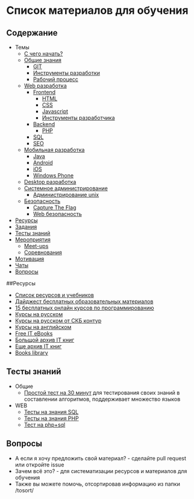 # Список материалов для обучения

## Содержание
* Темы
    * [С чего начать?](./get-started.md)
    * [Общие знания](/general/readme.md)
        * [GIT](/general/git.md)
        * [Инструменты разработки](/general/tools.md)
        * [Рабочий процесс](/general/workflow.md)
    * [Web разработка](/web/readme.md)
        * [Frontend](/web/frontend.md)
            * [HTML](/web/html.md)
            * [CSS](/web/css.md)
            * [Javascript](/web/javascript.md)
            * [Инструменты разработчика](./tools.md)
        * [Backend](/web/backend.md)
            * [PHP](/web/php.md)
        * [SQL](/web/sql.md)
        * [SEO](/web/seo.md)
    * [Мобильная разработка](/mobile/readme.md)
        * [Java](/mobile/java.md)
        * [Android](/mobile/android.md)
        * [iOS](/mobile/ios.md)
        * [Windows Phone](/mobile/winphone.md)
    * [Desktop разработка](/desktop/readme.md)
    * [Системное администрирование](/system-administration/readme.md)
        * [Администрирование unix](/system-administration/unix.md)
    * [Безопасность](/security/readme.md)
        * [Capture The Flag](/security/ctf.md)
        * [Web безопасность](/security/web.md)
* [Ресурсы](#Ресурсы)
* [Задания](./tasks.md)
* [Тесты знаний](#Тесты-знаний)
* [Мероприятия](/general/events.md)
    * [Meet-ups](/general/meetups.md)
    * [Соревнования](/general/challenges.md)
* [Мотивация](/general/motivation.md)
* [Чаты](/general/chats.md)
* [Вопросы](#Вопросы)

##Ресурсы
* [Список ресурсов и учебников](./links.md)
* [Дайджест бесплатных образовательных материалов](https://habrahabr.ru/company/mailru/blog/280079/)
* [15 бесплатных онлайн курсов по программированию](https://habrahabr.ru/company/studyqa/blog/280111/)
* [Курсы на русском](https://stepic.org/)
* [Курсы на русском от СКБ контур](https://ulearn.azurewebsites.net)
* [Курсы на английском](https://www.udacity.com/)
* [Free IT eBooks](http://it-ebooks.info/)
* [Больщой архив IT книг](http://www.foxebook.net/)
* [Еще архив IT книг](http://www.allitebooks.com/)
* [Books library](http://libgen.io/)

## Тесты знаний
* Общие
    * [Простой тест на 30 минут](https://codility.com/demo/take-sample-test/) для тестирования своих знаний в составлении алгоритмов, поддерживает множество языков
* WEB
    * [Тесты на знания SQL](/web/sql.md#Тесты-знаний)
    * [Тесты на знания PHP](/web/php.md#Тесты-знаний)
    * [Тест на php+sql](https://tests4geeks.com/test/php-mysql)

## Вопросы
* А если я хочу предложить свой материал? - сделайте pull request или откройте issue
* Зачем всё это? - для систематизации ресурсов и материалов для обучения
* Также вы можете помочь, отсортировав информацию из папки /tosort/